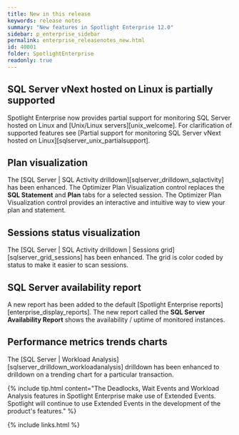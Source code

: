 ```yaml
---
title: New in this release
keywords: release notes
summary: "New features in Spotlight Enterprise 12.0"
sidebar: p_enterprise_sidebar
permalink: enterprise_releasenotes_new.html
id: 40001
folder: SpotlightEnterprise
readonly: true
---
```




## SQL Server vNext hosted on Linux is partially supported
Spotlight Enterprise now provides partial support for monitoring SQL Server hosted on Linux and [Unix/Linux servers][unix_welcome]. For clarification of supported features see [Partial support for monitoring SQL Server vNext hosted on Linux][sqlserver_unix_partialsupport].

## Plan visualization
The [SQL Server \| SQL Activity drilldown][sqlserver_drilldown_sqlactivity] has been enhanced. The Optimizer Plan Visualization control replaces the  **SQL Statement** and **Plan** tabs for a selected session. The Optimizer Plan Visualization control provides an interactive and intuitive way to view your plan and statement.

## Sessions status visualization
The [SQL Server \| SQL Activity drilldown \| Sessions grid][sqlserver_grid_sessions] has been enhanced. The grid is color coded by status to make it easier to scan sessions.

## SQL Server availability report
A new report has been added to the default [Spotlight Enterprise reports][enterprise_display_reports]. The new report called the **SQL Server Availability Report** shows the availability / uptime of monitored instances.

## Performance metrics trends charts
The [SQL Server \| Workload Analysis][sqlserver_drilldown_workloadanalysis] drilldown has been enhanced to drilldown on a trending chart for a particular transaction.


{% include tip.html content="The Deadlocks, Wait Events and Workload Analysis features in Spotlight Enterprise make use of Extended Events. Spotlight will continue to use Extended Events in the development of the product's features." %}

{% include links.html %}
